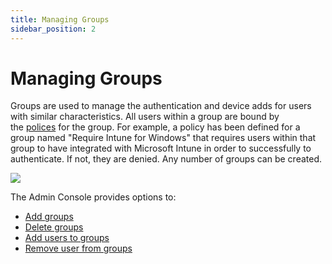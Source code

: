 ```yaml
---
title: Managing Groups
sidebar_position: 2
---
```


Managing Groups
===============

Groups are used to manage the authentication and device adds for users with similar characteristics. All users within a group are bound by the [polices](/docs/secure-work/workforce-settings/policy/policy-writing/writing-policy) for the group. For example, a policy has been defined for a group named "Require Intune for Windows" that requires users within that group to have integrated with Microsoft Intune in order to successfully to authenticate. If not, they are denied. Any number of groups can be created.

![](/images/groups/groups.PNG)

The Admin Console provides options to:

*   [Add groups](/docs/secure-work/workforce-settings/groups/adding-groups)
*   [Delete groups](/docs/secure-work/workforce-settings/groups/deleting-groups)
*   [Add users to groups](/docs/secure-work/workforce-settings/groups/adding-users-to-groups)
*   [Remove user from groups](/docs/secure-work/workforce-settings/groups/removing-users-from-groups)